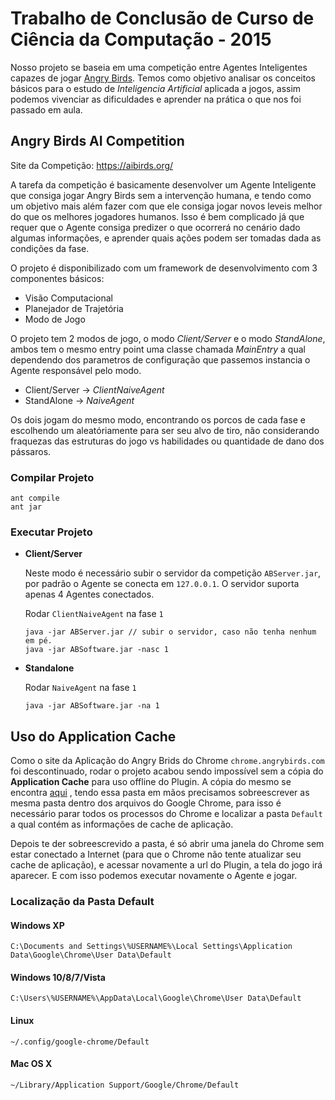 # Trabalho de Conclusão de Curso de Ciência da Computação - 2015
Nosso projeto se baseia em uma competição entre Agentes Inteligentes capazes de jogar [Angry Birds](https://www.angrybirds.com/). Temos como objetivo analisar os conceitos básicos para o estudo de *Inteligencia Artificial* aplicada a jogos, assim podemos vivenciar as dificuldades e aprender na prática o que nos foi passado em aula.

## Angry Birds AI Competition
Site da Competição: https://aibirds.org/

A tarefa da competição é basicamente desenvolver um Agente Inteligente que consiga jogar Angry Birds sem a intervenção humana, e tendo como um objetivo mais além fazer com que ele consiga jogar novos leveis melhor do que os melhores jogadores humanos. Isso é bem complicado já que requer que o Agente consiga predizer o que ocorrerá no cenário dado algumas informações, e aprender quais ações podem ser tomadas dada as condições da fase.

O projeto é disponibilizado com um framework de desenvolvimento com 3 componentes básicos:
- Visão Computacional
- Planejador de Trajetória
- Modo de Jogo

O projeto tem 2 modos de jogo,  o modo *Client/Server* e o modo  *StandAlone*, ambos tem o mesmo entry point uma classe chamada *MainEntry* a qual dependendo dos parametros de configuração que passemos instancia o Agente responsável pelo modo.
- Client/Server -> *ClientNaiveAgent*
- StandAlone -> *NaiveAgent*

Os dois jogam do mesmo modo, encontrando os porcos de cada fase e escolhendo um aleatóriamente para ser seu alvo de tiro, não considerando fraquezas das estruturas do jogo vs habilidades ou quantidade de dano dos pássaros.

###  Compilar Projeto
```
ant compile
ant jar
```

###  Executar Projeto
- **Client/Server**

    Neste modo é necessário subir o servidor da competição `ABServer.jar`, por padrão o Agente se conecta em `127.0.0.1`. O servidor suporta apenas 4 Agentes conectados.

    Rodar `ClientNaiveAgent` na fase `1`
    ```
    java -jar ABServer.jar // subir o servidor, caso não tenha nenhum em pé.
    java -jar ABSoftware.jar -nasc 1
    ```

- **Standalone**

    Rodar `NaiveAgent` na fase `1`
    ```
    java -jar ABSoftware.jar -na 1
    ````

## Uso do Application Cache
Como o site da Aplicação do Angry Brids do Chrome `chrome.angrybirds.com` foi descontinuado, rodar o projeto acabou sendo impossível sem a cópia do **Application Cache** para uso offline do Plugin.
A cópia do mesmo se encontra [aqui](https://github.com/GeorgeJegon/AngryBirds-AI/blob/master/plugin/FallBackChrome/Application%20Cache.zip) , tendo essa pasta em mãos precisamos sobreescrever as mesma pasta dentro dos arquivos do Google Chrome, para isso é necessário parar todos os processos do Chrome e localizar a pasta `Default` a qual contém as informações de cache de aplicação.

Depois te der sobreescrevido a pasta, é só abrir uma janela do Chrome sem estar conectado a Internet (para que o Chrome não tente atualizar seu cache de aplicação), e acessar novamente a url do Plugin, a tela do jogo irá aparecer. E com isso podemos executar novamente o Agente e jogar.

### Localização da Pasta Default
#### Windows XP
`C:\Documents and Settings\%USERNAME%\Local Settings\Application Data\Google\Chrome\User Data\Default`
#### Windows 10/8/7/Vista
`C:\Users\%USERNAME%\AppData\Local\Google\Chrome\User Data\Default`
#### Linux
`~/.config/google-chrome/Default`
#### Mac OS X
`~/Library/Application Support/Google/Chrome/Default`

